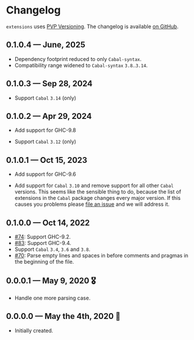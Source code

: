 # Changelog

`extensions` uses [PVP Versioning][1].
The changelog is available [on GitHub][2].

## 0.1.0.4 — June, 2025

* Dependency footprint reduced to only `Cabal-syntax`.
* Compatibility range widened to `Cabal-syntax` `3.8`..`3.14`.

## 0.1.0.3 — Sep 28, 2024

* Support `Cabal` `3.14` (only)

## 0.1.0.2 — Apr 29, 2024

* Add support for GHC-9.8

* Support `Cabal` `3.12` (only)

## 0.1.0.1 — Oct 15, 2023

* Add support for GHC-9.6

* Add support for `Cabal` `3.10` and remove support for all other
  `Cabal` versions.  This seems like the sensible thing to do, because
  the list of extensions in the `Cabal` package changes every major
  version.  If this causes you problems please [file an
  issue](https://github.com/kowainik/extensions/issues/new) and we
  will address it.

## 0.1.0.0 — Oct 14, 2022

* [#74](https://github.com/kowainik/extensions/issues/74):
  Support GHC-9.2.
* [#83](https://github.com/kowainik/extensions/issues/83):
  Support GHC-9.4.
* Support `Cabal` `3.4`, `3.6` and `3.8`.
* [#70](https://github.com/kowainik/extensions/issues/70):
  Parse empty lines and spaces in before comments and pragmas in the beginning
  of the file.

## 0.0.0.1 — May 9, 2020 🎖️

* Handle one more parsing case.

## 0.0.0.0 — May the 4th, 2020 💪

* Initially created.

[1]: https://pvp.haskell.org
[2]: https://github.com/kowainik/extensions/releases
